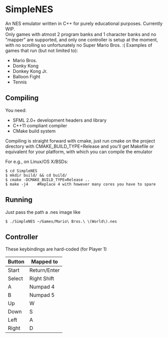 SimpleNES
=============


An NES emulator written in C++ for purely educational purposes.
Currently WIP.  
Only games with atmost 2 program banks and 1 character banks and no "mapper" are supported,
and only one controller is setup at the moment, with no scrolling so unfortunately no Super Mario Bros. :(
Examples of games that run (but not limited to):


* Mario Bros.
* Donky Kong
* Donkey Kong Jr.
* Balloon Fight
* Tennis


Compiling
-----------

You need:
* SFML 2.0+ development headers and library
* C++11 compliant compiler
* CMake build system

Compiling is straight forward with cmake, just run cmake on the project directory with CMAKE_BUILD_TYPE=Release
and you'll get Makefile or equivalent for your platform, with which you can compile the emulator

For e.g., on Linux/OS X/BSDs:
```
$ cd SimpleNES
$ mkdir build/ && cd build/
$ cmake -DCMAKE_BUILD_TYPE=Release ..
$ make -j4    #Replace 4 with however many cores you have to spare
```

Running
-----------------

Just pass the path a .nes image
like

```
$ ./SimpleNES ~/Games/Mario\ Bros.\ \(World\).nes
```

Controller
-----------------

These keybindings are hard-coded (for Player 1)

 Button        | Mapped to
 --------------|-------------
 Start         | Return/Enter
 Select        | Right Shift
 A             | Numpad 4
 B             | Numpad 5
 Up            | W
 Down          | S
 Left          | A
 Right         | D